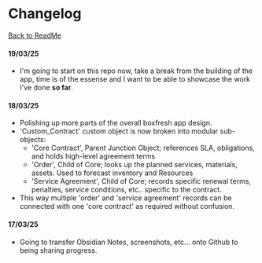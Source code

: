 # Changelog

[Back to ReadMe](https://github.com/Rwb3n/SF-Boxfresh-app/blob/main/README.md)

#### 19/03/25 
- I'm going to start on this repo now, take a break from the building of the app, time is of the essense and I want to be able to showcase the work I've done **so far**.
#### 18/03/25
- Polishing up more parts of the overall boxfresh app design.
- 'Custom_Contract' custom object is now broken into modular sub-objects:
  - 'Core Contract', Parent Junction Object; references SLA, obligations, and holds high-level agreement terms
  - 'Order', Child of Core; looks up the planned services, materials, assets. Used to forecast inventory and Resources
  - 'Service Agreement', Child of Core; records specific renewal terms, penalties, service conditions, etc.. specific to the contract.
- This way multiple 'order' and 'service agreement' records can be connected with one 'core contract' as required without confusion.
#### 17/03/25
- Going to transfer Obsidian Notes, screenshots, etc... onto Github to being sharing progress.
